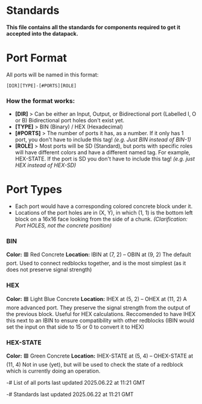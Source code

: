 # Standards
**This file contains all the standards for components required to get it accepted into the datapack.**

# Port Format
All ports will be named in this format:

`[DIR][TYPE]-[#PORTS][ROLE]`

### How the format works:

- **[DIR]** > Can be either an Input, Output, or Bidirectional port (Labelled I, O or B) Bidirectional port holes don't exist yet.
- **[TYPE]** > BIN (Binary) / HEX (Hexadecimal)
- **[#PORTS]** > The number of ports it has, as a number. If it only has 1 port, you don't have to include this tag! _(e.g. Just BIN instead of BIN-1)_
- **[ROLE]** > Most ports will be SD (Standard), but ports with specific roles will have different colors and have a different named tag. For example, HEX-STATE. If the port is SD you don't have to include this tag! _(e.g. just HEX instead of HEX-SD)_

# Port Types

- Each port would have a corresponding colored concrete block under it. 
- Locations of the port holes are in (X, Y), in which (1, 1) is the bottom left block on a 16x16 face looking from the side of a chunk. _(Clarification: Port HOLES, not the concrete position)_


### BIN
**Color:** 🟥 Red Concrete
**Location:** IBIN at (7, 2) – OBIN at (9, 2) 
The default port. Used to connect redblocks together, and is the most simplest (as it does not preserve signal strength)

### HEX
**Color:** 🟦 Light Blue Concrete
**Location:** IHEX at (5, 2) – OHEX at (11, 2)
A more advanced port. They preserve the signal strength from the output of the previous block. Useful for HEX calculations.
Reccomended to have IHEX this next to an IBIN to ensure compatibility with other redblocks (IBIN would set the input on that side to 15 or 0 to convert it to HEX)

### HEX-STATE
**Color:** 🟩 Green Concrete
**Location:** IHEX-STATE at (5, 4) – OHEX-STATE at (11, 4)
Not in use (yet), but will be used to check the state of a redblock which is currently doing an operation.

-# List of all ports last updated 2025.06.22 at 11:21 GMT

-# Standards last updated 2025.06.22 at 11:21 GMT
